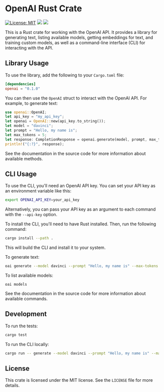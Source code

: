 

# OpenAI Rust Crate

[![License: MIT](https://img.shields.io/badge/License-MIT-yellow.svg)](https://opensource.org/licenses/MIT) <img src="https://img.shields.io/badge/Contributions-welcome-blueviolet" />         <img src="https://img.shields.io/badge/Maintained%3F-yes-green.svg" /></a>

This is a Rust crate for working with the OpenAI API. It provides a library for generating text, listing available models, getting embeddings for text, and training custom models, as well as a command-line interface (CLI) for interacting with the API.

## Library Usage

To use the library, add the following to your `Cargo.toml` file:

```toml
[dependencies]
openai = "0.1.0"
```

You can then use the `OpenAI` struct to interact with the OpenAI API. For example, to generate text:

```rust
use openai::OpenAI;
let api_key = "my_api_key";
let openai = OpenAI::new(api_key.to_string());
let model = "davinci";
let prompt = "Hello, my name is";
let max_tokens = 5;
let response: CompletionResponse = openai.generate(model, prompt, max_tokens).await.unwrap();
println!("{:?}", response);
```

See the documentation in the source code for more information about available methods.

## CLI Usage

To use the CLI, you'll need an OpenAI API key. You can set your API key as an environment variable like this:

```sh
export OPENAI_API_KEY=your_api_key
```

Alternatively, you can pass your API key as an argument to each command with the `--api-key` option.

To install the CLI, you'll need to have Rust installed. Then, run the following command:

```sh
cargo install --path .
```

This will build the CLI and install it to your system.

To generate text:

```sh
oai generate --model davinci --prompt "Hello, my name is" --max-tokens 5
```

To list available models:

```
oai models
```

See the documentation in the source code for more information about available commands.

## Development

To run the tests:
```sh
cargo test
```

To run the CLI locally:
```sh
cargo run -- generate --model davinci --prompt "Hello, my name is" --max-tokens 5
```

## License

This crate is licensed under the MIT license. See the `LICENSE` file for more details.
